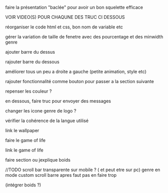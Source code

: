 faire la présentation "baclée" pour avoir un bon squelette efficace

VOIR VIDEO(S) POUR CHAQUNE DES TRUC CI DESSOUS

réorganiser le code html et css, bon nom de variable etc

gérer la variation de taille de fenetre avec des pourcentage et des minwidth genre

ajouter barre du dessus

rajouter barre du dessous

améliorer tous un peu a droite a gauche (petite animation, style etc)


rajouter fonctionnalité comme bouton pour passer a la section suivante

repenser les couleur ?

en dessous, faire truc pour envoyer des messages



changer les icone genre de logo ?


vérifier la cohérence de la langue utilisé

link le wallpaper

faire le game of life

link le game of life

faire section ou jexplique boids

//TODO scroll bar transparente sur mobile ? ( et peut etre sur pc)
genre en mode custom scroll barre apres faut pas en faire trop




(intégrer boids ?)